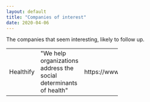 ```yaml
---
layout: default
title: "Companies of interest"
date: 2020-04-06
---
```


The companies that seem interesting, likely to follow up. 

<table style="width:300px">
<tr>
  <td>Healthify</td>
  <td>"We help organizations address the social determinants of health"</td>
  <td>https://www.healthify.us/</td>
</tr>
</table>
